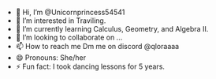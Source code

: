 - 👋 Hi, I’m @Unicornprincess54541
- 👀 I’m interested in Traviling.
- 🌱 I’m currently learning Calculus, Geometry, and Algebra II.
- 💞️ I’m looking to collaborate on ...
- 📫 How to reach me Dm me on discord @qloraaaa
- 😄 Pronouns: She/her
- ⚡ Fun fact: I took dancing lessons for 5 years.

<!---
Unicornprincess54541/Unicornprincess54541 is a ✨ special ✨ repository because its `README.md` (this file) appears on your GitHub profile.
You can click the Preview link to take a look at your changes.
--->
